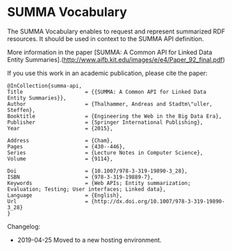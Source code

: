 # SUMMA Vocabulary

The SUMMA Vocabulary enables to request and represent summarized RDF resources. It should be used in context to the SUMMA API definition.

More information in the paper [SUMMA: A Common API for Linked Data Entity Summaries].(http://www.aifb.kit.edu/images/e/e4/Paper_92_final.pdf)

If you use this work in an academic publication, please cite the paper:
  ```
@InCollection{summa-api,
  Title                    = {{SUMMA: A Common API for Linked Data Entity Summaries}},
  Author                   = {Thalhammer, Andreas and Stadtm\"uller, Steffen},
  Booktitle                = {Engineering the Web in the Big Data Era},
  Publisher                = {Springer International Publishing},
  Year                     = {2015},

  Address                  = {Cham},
  Pages                    = {430--446},
  Series                   = {Lecture Notes in Computer Science},
  Volume                   = {9114},

  Doi                      = {10.1007/978-3-319-19890-3_28},
  ISBN                     = {978-3-319-19889-7},
  Keywords                 = {Web APIs; Entity summarization; Evaluation; Testing; User interfaces; Linked data},
  Language                 = {English},
  Url                      = {http://dx.doi.org/10.1007/978-3-319-19890-3_28}
}
  ```

Changelog:
* 2019-04-25 Moved to a new hosting environment.
